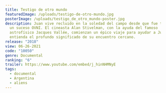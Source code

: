 ```yaml
---
title: Testigo de otro mundo
featuredImage: /uploads/testigo-de-otro-mundo.jpg
posterImage: /uploads/testigo_de_otro_mundo-poster.jpg
description: Juan vive recluido en la soledad del campo desde que fue testigo de
  un suceso OVNI. El cineasta Alan Stivelman, con la ayuda del famoso
  astrofísico Jacques Vallée, comienzan un épico viaje para ayudar a Juan a que
  entienda el profundo significado de su encuentro cercano.
release: "2018"
view: 06-26-2021
code: "10050"
genre: Documental
ranking: "6"
trailer: https://www.youtube.com/embed/j_hinNHMNyE
tags:
  - documental
  - Argentina
  - aliens
---
```

